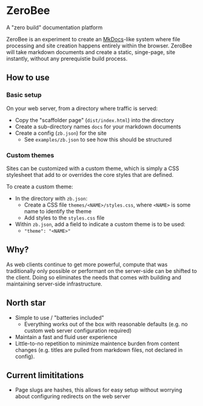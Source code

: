 # ZeroBee

A "zero build" documentation platform

ZeroBee is an experiment to create an [MkDocs](https://www.mkdocs.org/)-like system where file processing and site creation happens entirely within the browser. ZeroBee will take markdown documents and create a static, singe-page, site instantly, without any prerequistie build process.

## How to use

### Basic setup
On your web server, from a directory where traffic is served:
- Copy the "scaffolder page" (`dist/index.html`) into the directory
- Create a sub-directory names `docs` for your markdown documents
- Create a config (`zb.json`) for the site
    - See `examples/zb.json` to see how this should be structured

### Custom themes
Sites can be customized with a custom theme, which is simply a CSS stylesheet that add to or overrides the core styles that are defined.

To create a custom theme:

- In the directory with `zb.json`:
    - Create a CSS file `themes/<NAME>/styles.css`, where `<NAME>` is some name to identify the theme
    - Add styles to the `styles.css` file
- Within `zb.json`, add a field to indicate a custom theme is to be used:
    - `"theme": "<NAME>"`



## Why?
As web clients continue to get more powerful, compute that was traditionally only possible or performant on the server-side can be shifted to the client. Doing so eliminates the needs that comes with building and maintaining server-side infrastructure.

## North star
- Simple to use / "batteries included"
    - Everything works out of the box with reasonable defaults (e.g. no custom web server configuration required)
- Maintain a fast and fluid user experience
- Little-to-no repetition to minimize maintence burden from content changes (e.g. titles are pulled from markdown files, not declared in config).

## Current limititations
- Page slugs are hashes, this allows for easy setup without worrying about configuring redirects on the web server
